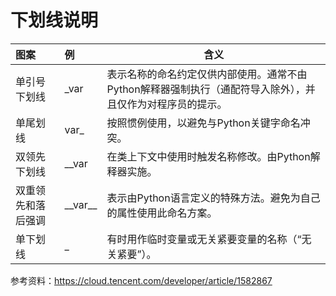 # 下划线说明





| 图案               | 例          | 含义                                                         |
| :----------------- | :---------- | ------------------------------------------------------------ |
| 单引号下划线       | \_var       | 表示名称的命名约定仅供内部使用。通常不由Python解释器强制执行（通配符导入除外），并且仅作为对程序员的提示。 |
| 单尾划线           | var\_       | 按照惯例使用，以避免与Python关键字命名冲突。                 |
| 双领先下划线       | \_\_var     | 在类上下文中使用时触发名称修改。由Python解释器实施。         |
| 双重领先和落后强调 | \_\_var\_\_ | 表示由Python语言定义的特殊方法。避免为自己的属性使用此命名方案。 |
| 单下划线           | \_          | 有时用作临时变量或无关紧要变量的名称（“无关紧要”）。         |

参考资料：https://cloud.tencent.com/developer/article/1582867

